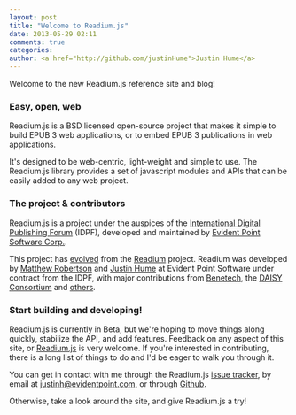 ```yaml
---
layout: post
title: "Welcome to Readium.js"
date: 2013-05-29 02:11
comments: true
categories: 
author: <a href="http://github.com/justinHume">Justin Hume</a>
---
```


Welcome to the new Readium.js reference site and blog!

### Easy, open, web
Readium.js is a BSD licensed open-source project that makes it simple to build EPUB 3 web applications, or to embed EPUB 3 publications in web applications. 

<!--more-->

It's designed to be web-centric, light-weight and simple to use. The Readium.js library provides a set of javascript modules and APIs that can be easily added to any web project.

### The project & contributors
Readium.js is a project under the auspices of the [International Digital Publishing Forum]() (IDPF), developed and maintained by [Evident Point Software Corp.](). 

This project has [evolved](/Readium-Web-Components/about/history-and-goals.html) from the [Readium](http://readium.org) project. Readium was developed by [Matthew Robertson](https://github.com/matthewrobertson) and [Justin Hume](http://github.com/justinHume) at Evident Point Software under contract from the IDPF, with major contributions from [Benetech](http://www.benetech.org/literacy/bookshare.shtml), the [DAISY Consortium](http://www.daisy.org/home) and [others](https://github.com/readium/readium/contributors).

### Start building and developing!
Readium.js is currently in Beta, but we're hoping to move things along quickly, stabilize the API, and add features. Feedback on any aspect of this site, or [Readium.js](http://github.com/readium/Readium-Web-Components) is very welcome. If you're interested in contributing, there is a long list of things to do and I'd be eager to walk you through it. 

You can get in contact with me through the Readium.js [issue tracker](https://github.com/readium/Readium-Web-Components/issues), by email at justinh@evidentpoint.com, or through [Github](http://github.com/justinHume).

Otherwise, take a look around the site, and give Readium.js a try!